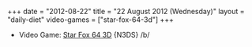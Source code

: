 +++
date = "2012-08-22"
title = "22 August 2012 (Wednesday)"
layout = "daily-diet"
video-games = ["star-fox-64-3d"]
+++

<ul>
<li class="entry video-games">Video Game: <a href="/video-games/star-fox-64-3d">Star Fox 64 3D</a> {N3DS} /b/</li>
</ul>